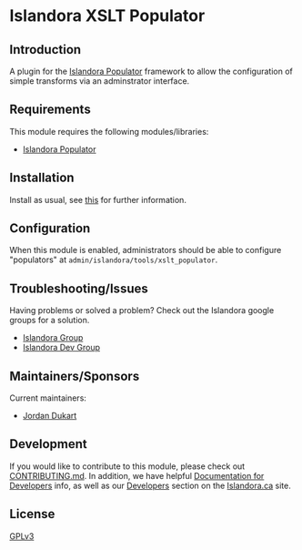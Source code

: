 # Islandora XSLT Populator

## Introduction

A plugin for the [Islandora Populator](http://github.com/islandora/islandora_populator) framework to allow the configuration of simple transforms via an adminstrator interface.

## Requirements

This module requires the following modules/libraries:

* [Islandora Populator](http://github.com/islandora/islandora_populator)

## Installation

Install as usual, see [this](https://drupal.org/documentation/install/modules-themes/modules-7) for further information.

## Configuration

When this module is enabled, administrators should be able to configure "populators" at `admin/islandora/tools/xslt_populator`.

## Troubleshooting/Issues

Having problems or solved a problem? Check out the Islandora google groups for a solution.

* [Islandora Group](https://groups.google.com/forum/?hl=en&fromgroups#!forum/islandora)
* [Islandora Dev Group](https://groups.google.com/forum/?hl=en&fromgroups#!forum/islandora-dev)

## Maintainers/Sponsors

Current maintainers:

* [Jordan Dukart](https://github.com/jordandukart)

## Development

If you would like to contribute to this module, please check out [CONTRIBUTING.md](CONTRIBUTING.md). In addition, we have helpful [Documentation for Developers](https://github.com/Islandora/islandora/wiki#wiki-documentation-for-developers) info, as well as our [Developers](http://islandora.ca/developers) section on the [Islandora.ca](http://islandora.ca) site.

## License

[GPLv3](http://www.gnu.org/licenses/gpl-3.0.txt)
